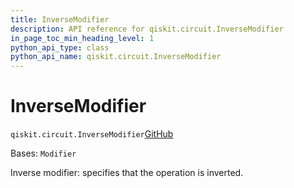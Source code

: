 ```yaml
---
title: InverseModifier
description: API reference for qiskit.circuit.InverseModifier
in_page_toc_min_heading_level: 1
python_api_type: class
python_api_name: qiskit.circuit.InverseModifier
---
```


# InverseModifier

<span id="qiskit.circuit.InverseModifier" />

`qiskit.circuit.InverseModifier`[GitHub](https://github.com/qiskit/qiskit/tree/stable/0.46/qiskit/circuit/annotated_operation.py "view source code")

Bases: `Modifier`

Inverse modifier: specifies that the operation is inverted.

